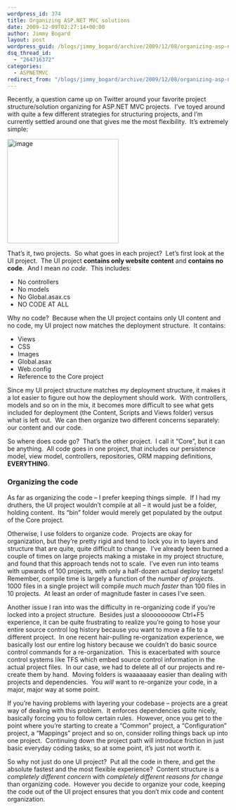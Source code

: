 ```yaml
---
wordpress_id: 374
title: Organizing ASP.NET MVC solutions
date: 2009-12-09T02:27:14+00:00
author: Jimmy Bogard
layout: post
wordpress_guid: /blogs/jimmy_bogard/archive/2009/12/08/organizing-asp-net-mvc-solutions.aspx
dsq_thread_id:
  - "264716372"
categories:
  - ASPNETMVC
redirect_from: "/blogs/jimmy_bogard/archive/2009/12/08/organizing-asp-net-mvc-solutions.aspx/"
---
```

Recently, a question came up on Twitter around your favorite project structure/solution organizing for ASP.NET MVC projects.&#160; I’ve toyed around with quite a few different strategies for structuring projects, and I’m currently settled around one that gives me the most flexibility.&#160; It’s extremely simple:

[<img style="border-bottom: 0px;border-left: 0px;border-top: 0px;border-right: 0px" border="0" alt="image" src="https://lostechies.com/content/jimmybogard/uploads/2011/03/image_thumb_71130189.png" width="253" height="237" />](https://lostechies.com/content/jimmybogard/uploads/2011/03/image_6B385DF0.png) 

That’s it, two projects.&#160; So what goes in each project?&#160; Let’s first look at the UI project.&#160; The UI project **contains only website content** and **contains no code**.&#160; And I mean _no code_.&#160; This includes:

  * No controllers
  * No models
  * No Global.asax.cs
  * NO CODE AT ALL

Why no code?&#160; Because when the UI project contains only UI content and no code, my UI project now matches the deployment structure.&#160; It contains:

  * Views
  * CSS
  * Images
  * Global.asax
  * Web.config
  * Reference to the Core project

Since my UI project structure matches my deployment structure, it makes it a lot easier to figure out how the deployment should work.&#160; With controllers, models and so on in the mix, it becomes more difficult to see what gets included for deployment (the Content, Scripts and Views folder) versus what is left out.&#160; We can then organize two different concerns separately: our content and our code.

So where does code go?&#160; That’s the other project.&#160; I call it “Core”, but it can be anything.&#160; All code goes in one project, that includes our persistence model, view model, controllers, repositories, ORM mapping definitions, **EVERYTHING**.

### Organizing the code

As far as organizing the code – I prefer keeping things simple.&#160; If I had my druthers, the UI project wouldn’t compile at all – it would just be a folder, holding content.&#160; Its “bin” folder would merely get populated by the output of the Core project.

Otherwise, I use folders to organize code.&#160; Projects are okay for organization, but they’re pretty rigid and tend to lock you in to layers and structure that are quite, quite difficult to change.&#160; I’ve already been burned a couple of times on large projects making a mistake in my project structure, and found that this approach tends not to scale.&#160; I’ve even run into teams with upwards of 100 projects, with only a half-dozen actual deploy targets!&#160; Remember, compile time is largely a function of the _number of projects._&#160; 1000 files in a single project will compile _much much faster_ than 100 files in 10 projects.&#160; At least an order of magnitude faster in cases I’ve seen.

Another issue I ran into was the difficulty in re-organizing code if you’re locked into a project structure.&#160; Besides just a sloooooooow Ctrl+F5 experience, it can be quite frustrating to realize you’re going to hose your entire source control log history because you want to move a file to a different project.&#160; In one recent hair-pulling re-organization experience, we basically lost our entire log history because we couldn’t do basic source control commands for a re-organization.&#160; This is exacerbated with source control systems like TFS which embed source control information in the actual project files.&#160; In our case, we had to delete all of our projects and re-create them by hand.&#160; Moving folders is waaaaaaay easier than dealing with projects and dependencies.&#160; You _will_ want to re-organize your code, in a major, major way at some point.

If you’re having problems with layering your codebase – projects are a great way of dealing with this problem.&#160; It enforces dependencies quite nicely, basically forcing you to follow certain rules.&#160; However, once you get to the point where you’re starting to create a “Common” project, a “Configuration” project, a “Mappings” project and so on, consider rolling things back up into one project.&#160; Continuing down the project path will introduce friction in just basic everyday coding tasks, so at some point, it’s just not worth it.

So why not just do one UI project?&#160; Put all the code in there, and get the absolute fastest and the most flexible experience?&#160; Content structure is a _completely different concern_ with _completely different reasons for change_ than organizing code.&#160; However you decide to organize your code, keeping the code out of the UI project ensures that you don’t mix code and content organization.